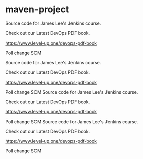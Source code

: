 # maven-project
Source code for James Lee's Jenkins course.

Check out our Latest DevOps PDF book.

https://www.level-up.one/devops-pdf-book

Poll change SCM

Source code for James Lee's Jenkins course.

Check out our Latest DevOps PDF book.

https://www.level-up.one/devops-pdf-book

Poll change SCM
Source code for James Lee's Jenkins course.

Check out our Latest DevOps PDF book.

https://www.level-up.one/devops-pdf-book

Poll change SCM
Source code for James Lee's Jenkins course.

Check out our Latest DevOps PDF book.

https://www.level-up.one/devops-pdf-book

Poll change SCM
